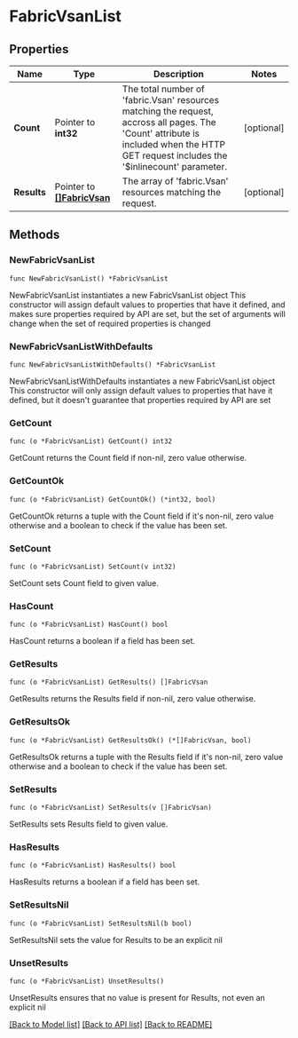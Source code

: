 # FabricVsanList

## Properties

Name | Type | Description | Notes
------------ | ------------- | ------------- | -------------
**Count** | Pointer to **int32** | The total number of &#39;fabric.Vsan&#39; resources matching the request, accross all pages. The &#39;Count&#39; attribute is included when the HTTP GET request includes the &#39;$inlinecount&#39; parameter. | [optional] 
**Results** | Pointer to [**[]FabricVsan**](FabricVsan.md) | The array of &#39;fabric.Vsan&#39; resources matching the request. | [optional] 

## Methods

### NewFabricVsanList

`func NewFabricVsanList() *FabricVsanList`

NewFabricVsanList instantiates a new FabricVsanList object
This constructor will assign default values to properties that have it defined,
and makes sure properties required by API are set, but the set of arguments
will change when the set of required properties is changed

### NewFabricVsanListWithDefaults

`func NewFabricVsanListWithDefaults() *FabricVsanList`

NewFabricVsanListWithDefaults instantiates a new FabricVsanList object
This constructor will only assign default values to properties that have it defined,
but it doesn't guarantee that properties required by API are set

### GetCount

`func (o *FabricVsanList) GetCount() int32`

GetCount returns the Count field if non-nil, zero value otherwise.

### GetCountOk

`func (o *FabricVsanList) GetCountOk() (*int32, bool)`

GetCountOk returns a tuple with the Count field if it's non-nil, zero value otherwise
and a boolean to check if the value has been set.

### SetCount

`func (o *FabricVsanList) SetCount(v int32)`

SetCount sets Count field to given value.

### HasCount

`func (o *FabricVsanList) HasCount() bool`

HasCount returns a boolean if a field has been set.

### GetResults

`func (o *FabricVsanList) GetResults() []FabricVsan`

GetResults returns the Results field if non-nil, zero value otherwise.

### GetResultsOk

`func (o *FabricVsanList) GetResultsOk() (*[]FabricVsan, bool)`

GetResultsOk returns a tuple with the Results field if it's non-nil, zero value otherwise
and a boolean to check if the value has been set.

### SetResults

`func (o *FabricVsanList) SetResults(v []FabricVsan)`

SetResults sets Results field to given value.

### HasResults

`func (o *FabricVsanList) HasResults() bool`

HasResults returns a boolean if a field has been set.

### SetResultsNil

`func (o *FabricVsanList) SetResultsNil(b bool)`

 SetResultsNil sets the value for Results to be an explicit nil

### UnsetResults
`func (o *FabricVsanList) UnsetResults()`

UnsetResults ensures that no value is present for Results, not even an explicit nil

[[Back to Model list]](../README.md#documentation-for-models) [[Back to API list]](../README.md#documentation-for-api-endpoints) [[Back to README]](../README.md)


